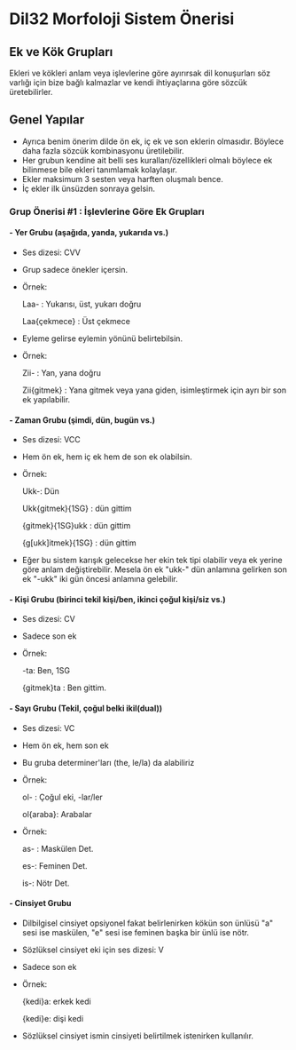 # Dil32 Morfoloji Sistem Önerisi

## Ek ve Kök Grupları

Ekleri ve kökleri anlam veya işlevlerine göre ayırırsak dil konuşurları söz varlığı için 
bize bağlı kalmazlar ve kendi ihtiyaçlarına göre sözcük üretebilirler.

## Genel Yapılar
- Ayrıca benim önerim dilde ön ek, iç ek ve son eklerin olmasıdır. Böylece daha fazla sözcük kombinasyonu üretilebilir.
- Her grubun kendine ait belli ses kuralları/özellikleri olmalı böylece ek bilinmese bile ekleri tanımlamak kolaylaşır.
- Ekler maksimum 3 sesten veya harften oluşmalı bence.
- İç ekler ilk ünsüzden sonraya gelsin.

### Grup Önerisi #1 : İşlevlerine Göre Ek Grupları

#### - Yer Grubu (aşağıda, yanda, yukarıda vs.)
- Ses dizesi: CVV
- Grup sadece önekler içersin.
- Örnek:
  
  Laa- : Yukarısı, üst, yukarı doğru
  
  Laa{çekmece} : Üst çekmece

- Eyleme gelirse eylemin yönünü belirtebilsin.
- Örnek:
  
  Zii- : Yan, yana doğru
  
  Zii{gitmek} : Yana gitmek veya yana giden, isimleştirmek için ayrı bir son ek yapılabilir.
#### - Zaman Grubu (şimdi, dün, bugün vs.)
- Ses dizesi: VCC
- Hem ön ek, hem iç ek hem de son ek olabilsin.
- Örnek:

  Ukk-: Dün
  
  Ukk{gitmek}{1SG} : dün gittim
  
  {gitmek}{1SG}ukk : dün gittim
  
  {g[ukk]itmek}{1SG} : dün gittim

- Eğer bu sistem karışık gelecekse her ekin tek tipi olabilir veya ek yerine göre anlam değiştirebilir.
  Mesela ön ek "ukk-" dün anlamına gelirken son ek "-ukk" iki gün öncesi anlamına gelebilir. 

#### - Kişi Grubu (birinci tekil kişi/ben, ikinci çoğul kişi/siz vs.)
- Ses dizesi: CV
- Sadece son ek
- Örnek:

  -ta: Ben, 1SG

  {gitmek}ta : Ben gittim.

#### - Sayı Grubu (Tekil, çoğul belki ikil(dual))
- Ses dizesi: VC
- Hem ön ek, hem son ek
- Bu gruba determiner'ları (the, le/la) da alabiliriz
- Örnek:

  ol- : Çoğul eki, -lar/ler
  
  ol{araba}: Arabalar
- Örnek:

  as- : Maskülen Det.
  
  es-: Feminen Det.
  
  is-: Nötr Det.
#### - Cinsiyet Grubu
- Dilbilgisel cinsiyet opsiyonel fakat belirlenirken kökün son ünlüsü "a" sesi ise maskülen, "e" sesi ise feminen başka bir ünlü ise nötr.
- Sözlüksel cinsiyet eki için ses dizesi: V
- Sadece son ek
- Örnek:

  {kedi}a: erkek kedi
  
  {kedi}e: dişi kedi
- Sözlüksel cinsiyet ismin cinsiyeti belirtilmek istenirken kullanılır.
